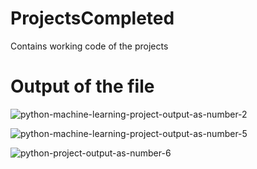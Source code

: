 # ProjectsCompleted
Contains working code of the projects
# Output of the file
 
![python-machine-learning-project-output-as-number-2](https://user-images.githubusercontent.com/65600727/128180654-3967e2c6-f3ed-4c81-834e-f4c4dc49e43b.png)


![python-machine-learning-project-output-as-number-5](https://user-images.githubusercontent.com/65600727/128180699-75a12764-69a5-4556-8d5d-eb9299fc00b4.png)

![python-project-output-as-number-6](https://user-images.githubusercontent.com/65600727/128180714-213fbd7d-df42-4f48-b71a-e98821ba1e2e.png)








